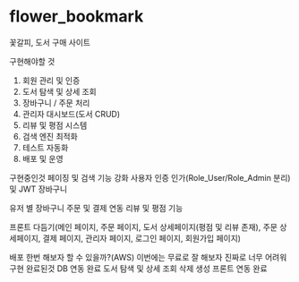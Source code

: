 # flower_bookmark
꽃갈피, 도서 구매 사이트

구현해야할 것 
1. 회원 관리 및 인증
2. 도서 탐색 및 상세 조회
3. 장바구니 / 주문 처리
4. 관리자 대시보드(도서 CRUD)
5. 리뷰 및 평점 시스템
6. 검색 엔진 최적화
7. 테스트 자동화
8. 배포 및 운영


구현중인것
페이징 및 검색 기능 강화
사용자 인증 인가(Role_User/Role_Admin 분리) 및 JWT
장바구니


유저 별 장바구니
주문 및 결제 연동
리뷰 및 평점 기능 


프론트 다듬기(메인 페이지, 주문 페이지, 도서 상세페이지(평점 및 리뷰 존재),
주문 상세페이지, 결제 페이지, 관리자 페이지, 로그인 페이지, 회원가입 페이지)


배포 한번 해보자 할 수 있을까?(AWS) 이번에는 무료로 잘 해보자 진짜로 너무 어려워
구현 완료된것
DB 연동 완료
도서 탐색 및 상세 조회 삭제 생성
프론트 연동 완료